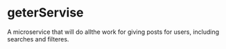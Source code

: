 # geterServise
A microservice that will do allthe work for giving posts for users, including searches and filteres.
